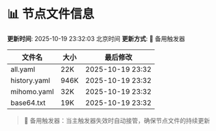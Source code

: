 # 📊 节点文件信息

**更新时间**: 2025-10-19 23:32:03 北京时间
**更新方式**: 🔄 备用触发器

| 文件名 | 大小 | 最后修改 |
|--------|------|----------|
| all.yaml | 22K | 2025-10-19 23:32 |
| history.yaml | 946K | 2025-10-19 23:32 |
| mihomo.yaml | 32K | 2025-10-19 23:32 |
| base64.txt | 19K | 2025-10-19 23:32 |

> 🔄 备用触发器：当主触发器失效时自动接管，确保节点文件的持续更新

